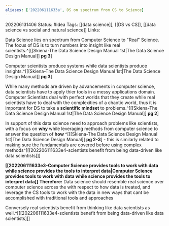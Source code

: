 ```yaml
---
aliases: ['202206111633a', DS on spectrum from CS to Science]
---
```

202206131406
Status: #idea
Tags: [[data science]], [[DS vs CS]], [[data science vs social and natural science]]
Links:

Data Science lies on spectrum from Computer Science to "Real" Science. The focus of DS is to turn numbers into insight like real scientists.^[[[Skiena-The Data Science  Design Manual 1st|The Data Science Design Manual]] **pg 3**]


Computer scientists produce systems while data scientists produce insights.^[[[Skiena-The Data Science  Design Manual 1st|The Data Science Design Manual]] **pg 3**]

While many methods are driven by advancements in computer science, data scientists have to apply thier tools in a messy applications domain. Computer Scientists deal with perfect worlds that they create while real scientists have to deal with the complexities of a chaotic world, thus it is important for DS to take a **scientific mindset** to problems.^[[[Skiena-The Data Science  Design Manual 1st|The Data Science Design Manual]] **pg 2**] 

In support of this data science need to approach problems like scientists, with a focus on **why** while leveraging methods from computer science to answer the question of **how** ^[[[Skiena-The Data Science  Design Manual 1st|The Data Science Design Manual]] **pg 2-3**] 
	- this is similarly related to making sure the fundamentals are covered before using complex methods^[[[202206111633e4-scientists benefit from being data-driven like data scientists]]]

**[[202206111633e3-Computer Science provides tools to work with data while science provides the tools to interpret data|Computer Science provides tools to work with data while science provides the tools to interpret data]]**
**Therefore:** Data science should resemble real science over computer science across the with respect to how data is treated, and leverage the CS tools to work with the data in new ways that cant be accomplished with traditional tools and approaches 

Conversely real scientists benefit from thinking like data scientists as well.^[[[202206111633e4-scientists benefit from being data-driven like data scientists]]]
